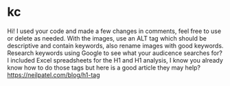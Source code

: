 # kc
Hi!  I used your code and made a few changes in comments, feel free to use or delete as needed.
With the images, use an ALT tag which should be descriptive and contain keywords, also rename images with good keywords.
Research keywords using Google to see what your audicence searches for?
I included Excel spreadsheets for the H1 and H1 analysis, I know you already know how to do those tags but here is a good article they may help? https://neilpatel.com/blog/h1-tag

